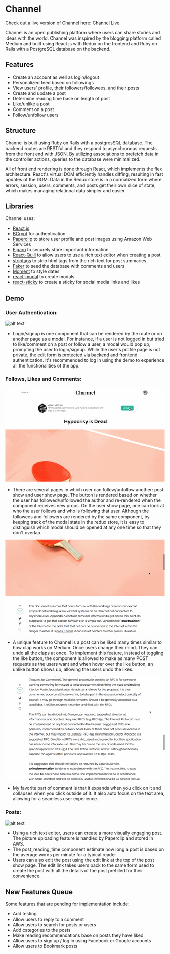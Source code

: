 # Channel

Check out a live version of Channel here: [Channel Live](https://channeling.herokuapp.com/#/)

Channel is an open publishing platform where users can share stories and ideas with the world. Channel was inspired by the blogging platform called Medium and built using React.js with Redux on the frontend and Ruby on Rails with a PostgreSQL database on the backend.

## Features

* Create an account as well as login/logout
* Personalized feed based on followings
* View users' profile, their followers/followees, and their posts
* Create and update a post
* Determine reading time base on length of post
* Like/unlike a post
* Comment on a post
* Follow/unfollow users

## Structure

Channel is built using Ruby on Rails with a postgresSQL database. The backend routes are RESTful and they respond to asynchronous requests from the front end with JSON. By utilizing associations to prefetch data in the controller actions, queries to the database were minimalized.

All of front end rendering is done through React, which implements the flex architecture. React's virtual DOM efficiently handles diffing, resulting in fast updates of the DOM. Data in the Redux store is in a normalized form where errors, session, users, comments, and posts get their own slice of state, which makes managing relational data simpler and easier.

## Libraries

Channel uses:

* [React.js](https://reactjs.org/)
* [BCrypt](https://github.com/codahale/bcrypt-ruby) for authentication
* [Paperclip](https://github.com/thoughtbot/paperclip) to store user profile and post images using Amazon Web Services
* [Figaro](https://github.com/laserlemon/figaro) to securely store important information
* [React-Quill](https://github.com/zenoamaro/react-quill) to allow users to use a rich text editor when creating a post
* [striptags](https://github.com/ericnorris/striptags) to strip html tags from the rich text for post summaries
* [Faker](https://github.com/stympy/faker) to seed the database with comments and users
* [Moment](https://momentjs.com/) to style dates
* [react-modal](https://github.com/reactjs/react-modal) to create modals
* [react-sticky](https://github.com/captivationsoftware/react-sticky) to create a sticky for social media links and likes

## Demo

### User Authentication:

![alt text](app/assets/images/channel_login.gif)
* Login/signup is one component that can be rendered by the route or on another page as a modal. For instance, if a user is not logged in but tried to like/comment on a post or follow a user, a modal would pop up, prompting the user to login/signup. While the user's profile page is not private, the edit form is protected via backend and frontend authentication. It's recommended to log in using the demo to experience all the functionalities of the app.

### Follows, Likes and Comments:

![alt text](app/assets/images/channel_follow.gif)

* There are several pages in which user can follow/unfollow another: post show and user show page. The button is rendered based on whether the user has followed/unfollowed the author and re-rendered when the component receives new props. On the user show page, one can look at who the user follows and who is following that user. Although the followees and followers are rendered by the same component, by keeping track of the modal state in the redux store, it is easy to distinguish which modal should be opened at any one time so that they don't overlap.

![alt text](app/assets/images/channel_like.gif)

* A unique feature to Channel is a post can be liked many times similar to how clap works on Medium. Once users change their mind. They can undo all the claps at once. To implement this feature, instead of toggling the like button, the component is allowed to make as many POST requests as the users want and when hover over the like button, an unlike button shows up, allowing the users undo the likes.

![alt text](app/assets/images/channel_comment.gif)

* My favorite part of comment is that it expands when you click on it and collapses when you click outside of it. It also auto focus on the text area, allowing for a seamless user experience.

### Posts:

![alt text](app/assets/images/channel_post.gif)

* Using a rich text editor, users can create a more visually engaging post. The picture uploading feature is handled by Paperclip and stored in AWS. 
* The post_reading_time component estimate how long a post is based on the average words per minute for a typical reader
* Users can also edit the post using the edit link at the top of the post show page. The edit link takes users back to the same form used to create the post with all the details of the post prefilled for their convenience.


## New Features Queue

Some features that are pending for implementation include:
* Add testing
* Allow users to reply to a comment
* Allow users to search for posts or users
* Add categories to the posts
* Make reading recommendations base on posts they have liked
* Allow users to sign up / log in using Facebook or Google accounts
* Allow users to Bookmark posts
